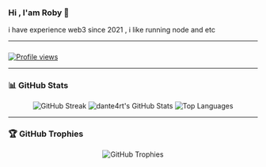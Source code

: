 ### Hi , I'am Roby 👋 

i have experience web3 since 2021 , i like running node and etc 

---

### <p align="center">
  <a href="https://github.com/robynasuro"><img src="https://komarev.com/ghpvc/?username=robynasuro&style=flat-square" alt="Profile views"/></a>
</p>

---

### 📊 GitHub Stats
<p align="center">
  <img src="https://github-readme-streak-stats.herokuapp.com/?user=robynasuro&theme=radical" alt="GitHub Streak"/>
  <img src="https://github-readme-stats.vercel.app/api?username=robynasuro&show_icons=true&theme=radical" alt="dante4rt's GitHub Stats"/>
  <img src="https://github-readme-stats.vercel.app/api/top-langs/?username=robynasuro&theme=radical&layout=compact" alt="Top Languages"/>
</p>

---

### 🏆 GitHub Trophies
<p align="center">
  <img src="https://github-profile-trophy.vercel.app/?username=0xasep&theme=radical&column=7" alt="GitHub Trophies"/>
</p>

<!---
robynasuro/robynasuro is a ✨ special ✨ repository because its `README.md` (this file) appears on your GitHub profile.
You can click the Preview link to take a look at your changes.
--->
